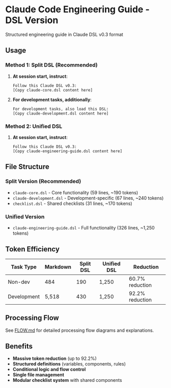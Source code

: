 # Claude Code Engineering Guide - DSL Version

Structured engineering guide in Claude DSL v0.3 format

## Usage

### Method 1: Split DSL (Recommended)

1. **At session start, instruct**:
   ```
   Follow this Claude DSL v0.3:
   [Copy claude-core.dsl content here]
   ```

2. **For development tasks, additionally**:
   ```
   For development tasks, also load this DSL:
   [Copy claude-development.dsl content here]
   ```

### Method 2: Unified DSL

1. **At session start, instruct**:
   ```
   Follow this Claude DSL v0.3:
   [Copy claude-engineering-guide.dsl content here]
   ```

## File Structure

### Split Version (Recommended)
- `claude-core.dsl` - Core functionality (59 lines, ~190 tokens)
- `claude-development.dsl` - Development-specific (67 lines, ~240 tokens)
- `checklist.dsl` - Shared checklists (31 lines, ~170 tokens)

### Unified Version
- `claude-engineering-guide.dsl` - Full functionality (326 lines, ~1,250 tokens)

## Token Efficiency

| Task Type | Markdown | Split DSL | Unified DSL | Reduction |
|-----------|----------|-----------|-------------|-----------|
| Non-dev | 484 | 190 | 1,250 | 60.7% reduction |
| Development | 5,518 | 430 | 1,250 | 92.2% reduction |

## Processing Flow

See [FLOW.md](FLOW.md) for detailed processing flow diagrams and explanations.

## Benefits

- **Massive token reduction** (up to 92.2%)
- **Structured definitions** (variables, components, rules)
- **Conditional logic and flow control**
- **Single file management**
- **Modular checklist system** with shared components